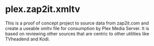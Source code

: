 # plex.zap2it.xmltv
This is a proof of concept project to source data from zap2it.com and create a useable xmltv file 
for consumption by Plex Media Server. It is based on reviewing other sources that are centric
to other utilities like TVheadend and Kodi.
